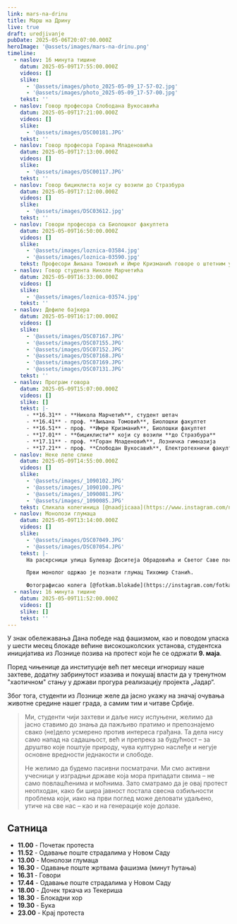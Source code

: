 ```yaml
---
link: mars-na-drinu
title: Марш на Дрину
live: true
draft: uredjivanje
pubDate: 2025-05-06T20:07:00.000Z
heroImage: '@assets/images/mars-na-drinu.png'
timeline:
  - naslov: 16 минута тишине
    datum: 2025-05-09T17:55:00.000Z
    videos: []
    slike:
      - '@assets/images/photo_2025-05-09_17-57-02.jpg'
      - '@assets/images/photo_2025-05-09_17-57-00.jpg'
    tekst: ''
  - naslov: Говор професора Слободана Вукосавића
    datum: 2025-05-09T17:21:00.000Z
    videos: []
    slike:
      - '@assets/images/DSC00181.JPG'
    tekst: ''
  - naslov: Говор професора Горана Младеновића
    datum: 2025-05-09T17:13:00.000Z
    videos: []
    slike:
      - '@assets/images/DSC00117.JPG'
    tekst: ''
  - naslov: Говор бициклиста који су возили до Стразбура
    datum: 2025-05-09T17:12:00.000Z
    videos: []
    slike:
      - '@assets/images/DSC03612.jpg'
    tekst: ''
  - naslov: Говори професора са Биолошког факултета
    datum: 2025-05-09T16:50:00.000Z
    videos: []
    slike:
      - '@assets/images/loznica-03584.jpg'
      - '@assets/images/loznica-03590.jpg'
    tekst: Професори Љиљана Томовић и Имре Кризманић говоре о штетним утицајима рудника Јадар на животну средину.
  - naslov: Говор студента Николе Марчетића
    datum: 2025-05-09T16:33:00.000Z
    videos: []
    slike:
      - '@assets/images/loznica-03574.jpg'
    tekst: ''
  - naslov: Дефиле бајкера
    datum: 2025-05-09T16:17:00.000Z
    videos: []
    slike:
      - '@assets/images/DSC07167.JPG'
      - '@assets/images/DSC07155.JPG'
      - '@assets/images/DSC07152.JPG'
      - '@assets/images/DSC07168.JPG'
      - '@assets/images/DSC07169.JPG'
      - '@assets/images/DSC07131.JPG'
    tekst: ''
  - naslov: Програм говора
    datum: 2025-05-09T15:07:00.000Z
    videos: []
    slike: []
    tekst: |-
      - **16.31** - **Никола Марчетић**, студент шетач
      - **16.41** - проф. **Љиљана Томовић**, Биолошки факултет
      - **16.51** - проф. **Имре Кризманић**, Биолошки факултет
      - **17.01** - **бициклисти** који су возили **до Стразбура**
      - **17.11** - проф. **Горан Младеновић**, Лозничка гимназија
      - **17.21** - проф. **Слободан Вукосавић**, Електротехничи факултет
  - naslov: Неке лепе слике
    datum: 2025-05-09T14:55:00.000Z
    videos: []
    slike:
      - '@assets/images/_1090102.JPG'
      - '@assets/images/_1090100.JPG'
      - '@assets/images/_1090081.JPG'
      - '@assets/images/_1090085.JPG'
    tekst: Сликала колегиница [@naadjicaaa](https://www.instagram.com/naadjicaaa/).
  - naslov: Монолози глумаца
    datum: 2025-05-09T13:14:00.000Z
    videos: []
    slike:
      - '@assets/images/DSC07049.JPG'
      - '@assets/images/DSC07054.JPG'
    tekst: |-
      На раскрсници улица Булевар Доситеја Обрадовића и Светог Саве поставњена је бина где ће се одржати монолози глумаца.

      Први монолог одржао је познати глумац Тихомир Станић.

      Фотографисао колега [@fotkam.blokade](https://instagram.com/fotkam.blokade).
  - naslov: 16 минута тишине
    datum: 2025-05-09T11:52:00.000Z
    videos: []
    slike: []
    tekst: ''
---
```

У знак обележавања Дана победе над фашизмом, као и поводом уласка у шести месец блокаде већине високошколских установа, студентска иницијатива из Лознице позива на протест који ће се одржати **9. маја**.

Поред чињенице да институције већ пет месеци игноришу наше захтеве, додатну забринутост изазива и покушај власти да у тренутном "хаотичном" стању у држави прогура реализацију пројекта „Јадар“.

Због тога, студенти из Лознице желе да јасно укажу на значај очувања животне средине нашег града, а самим тим и читаве Србије.

> Ми, студенти чији захтеви и даље нису испуњени, желимо да јасно ставимо до знања да пажљиво пратимо и препознајемо свако (не)дело усмерено против интереса грађана. Та дела нису само напад на садашњост, већ и препрека за будућност – за друштво које поштује природу, чува културно наслеђе и негује основне вредности једнакости и слободе.
> 
> Не желимо да будемо пасивни посматрачи. Ми смо активни учесници у изградњи државе која мора припадати свима – не само повлашћенима и моћнима. Зато сматрамо да је овај протест неопходан, како би шира јавност постала свесна озбиљности проблема који, иако на први поглед може деловати удаљено, утиче на све нас – као и на генерације које долазе.

## Сатница

- **11.00** - Почетак протеста
- **11.52** - Одавање поште страдалима у Новом Саду
- **13.00** - Монолози глумаца
- **16.30** - Одавање поште жртвама фашизма (минут ћутања)
- **16.31** - Говори
- **17.44** - Одавање поште страдалима у Новом Саду
- **18.00** - Дочек тркача из Текериша
- **18.30** - Блокадни хор
- **19.30** - Бука
- **23.00** - Крај протеста
